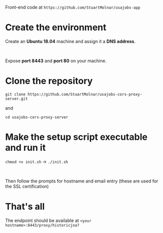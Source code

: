 Front-end code at ```https://github.com/StuartMolnar/usajobs-app```

# Create the environment

Create an **Ubuntu 18.04** machine and assign it a **DNS address**.

<br>

Expose **port 8443** and **port 80** on your machine.

# Clone the repository
```git clone https://github.com/StuartMolnar/usajobs-cors-proxy-server.git```

and

```cd usajobs-cors-proxy-server```

# Make the setup script executable and run it
```chmod +x init.sh``` -> ```./init.sh```

<br>

Then follow the prompts for hostname and email entry (these are used for the SSL certification)

# That's all
The endpoint should be available at 
```<your hostname>:8443/proxy/historicjoa?```